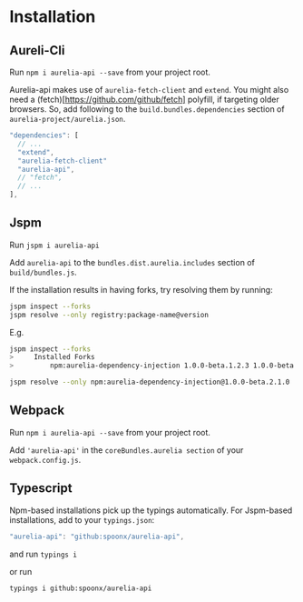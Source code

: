 # Installation

## Aureli-Cli

Run `npm i aurelia-api --save` from your project root.

Aurelia-api makes use of `aurelia-fetch-client` and `extend`. You might also need a (fetch)[https://github.com/github/fetch] polyfill, if targeting older browsers. So, add following to the `build.bundles.dependencies` section of `aurelia-project/aurelia.json`.

```js
"dependencies": [
  // ...
  "extend",
  "aurelia-fetch-client"
  "aurelia-api",
  // "fetch",
  // ...
],
```

## Jspm

Run `jspm i aurelia-api`

Add `aurelia-api` to the `bundles.dist.aurelia.includes` section of `build/bundles.js`.

If the installation results in having forks, try resolving them by running:

```sh
jspm inspect --forks
jspm resolve --only registry:package-name@version
```

E.g.

```sh
jspm inspect --forks
>     Installed Forks
>         npm:aurelia-dependency-injection 1.0.0-beta.1.2.3 1.0.0-beta.2.1.0

jspm resolve --only npm:aurelia-dependency-injection@1.0.0-beta.2.1.0
```

## Webpack

Run `npm i aurelia-api --save` from your project root.

Add `'aurelia-api'` in the `coreBundles.aurelia section` of your `webpack.config.js`.

## Typescript

Npm-based installations pick up the typings automatically. For Jspm-based installations, add to your `typings.json`:

```js
"aurelia-api": "github:spoonx/aurelia-api",
```

and run `typings i`

or run

```sh
typings i github:spoonx/aurelia-api
```
